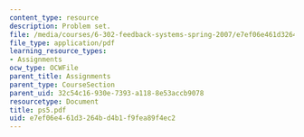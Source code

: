 ```yaml
---
content_type: resource
description: Problem set.
file: /media/courses/6-302-feedback-systems-spring-2007/e7ef06e461d3264bd4b1f9fea89f4ec2_ps5.pdf
file_type: application/pdf
learning_resource_types:
- Assignments
ocw_type: OCWFile
parent_title: Assignments
parent_type: CourseSection
parent_uid: 32c54c16-930e-7393-a118-8e53accb9078
resourcetype: Document
title: ps5.pdf
uid: e7ef06e4-61d3-264b-d4b1-f9fea89f4ec2
---
```

